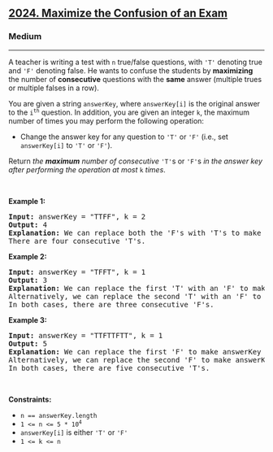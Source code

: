 <h2><a href="https://leetcode.com/problems/maximize-the-confusion-of-an-exam/">2024. Maximize the Confusion of an Exam</a></h2><h3>Medium</h3><hr><div><p>A teacher is writing a test with <code>n</code> true/false questions, with <code>'T'</code> denoting true and <code>'F'</code> denoting false. He wants to confuse the students by <strong>maximizing</strong> the number of <strong>consecutive</strong> questions with the <strong>same</strong> answer (multiple trues or multiple falses in a row).</p>

<p>You are given a string <code>answerKey</code>, where <code>answerKey[i]</code> is the original answer to the <code>i<sup>th</sup></code> question. In addition, you are given an integer <code>k</code>, the maximum number of times you may perform the following operation:</p>

<ul>
	<li>Change the answer key for any question to <code>'T'</code> or <code>'F'</code> (i.e., set <code>answerKey[i]</code> to <code>'T'</code> or <code>'F'</code>).</li>
</ul>

<p>Return <em>the <strong>maximum</strong> number of consecutive</em> <code>'T'</code>s or <code>'F'</code>s <em>in the answer key after performing the operation at most</em> <code>k</code> <em>times</em>.</p>

<p>&nbsp;</p>
<p><strong>Example 1:</strong></p>

<pre style="position: relative;"><strong>Input:</strong> answerKey = "TTFF", k = 2
<strong>Output:</strong> 4
<strong>Explanation:</strong> We can replace both the 'F's with 'T's to make answerKey = "<u>TTTT</u>".
There are four consecutive 'T's.
<div class="open_grepper_editor" title="Edit &amp; Save To Grepper"></div></pre>

<p><strong>Example 2:</strong></p>

<pre style="position: relative;"><strong>Input:</strong> answerKey = "TFFT", k = 1
<strong>Output:</strong> 3
<strong>Explanation:</strong> We can replace the first 'T' with an 'F' to make answerKey = "<u>FFF</u>T".
Alternatively, we can replace the second 'T' with an 'F' to make answerKey = "T<u>FFF</u>".
In both cases, there are three consecutive 'F's.
<div class="open_grepper_editor" title="Edit &amp; Save To Grepper"></div></pre>

<p><strong>Example 3:</strong></p>

<pre style="position: relative;"><strong>Input:</strong> answerKey = "TTFTTFTT", k = 1
<strong>Output:</strong> 5
<strong>Explanation:</strong> We can replace the first 'F' to make answerKey = "<u>TTTTT</u>FTT"
Alternatively, we can replace the second 'F' to make answerKey = "TTF<u>TTTTT</u>". 
In both cases, there are five consecutive 'T's.
<div class="open_grepper_editor" title="Edit &amp; Save To Grepper"></div></pre>

<p>&nbsp;</p>
<p><strong>Constraints:</strong></p>

<ul>
	<li><code>n == answerKey.length</code></li>
	<li><code>1 &lt;= n &lt;= 5 * 10<sup>4</sup></code></li>
	<li><code>answerKey[i]</code> is either <code>'T'</code> or <code>'F'</code></li>
	<li><code>1 &lt;= k &lt;= n</code></li>
</ul>
</div>